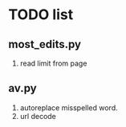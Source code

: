 TODO list
=========

most_edits.py
-------------
1. read limit from page

av.py
-----
1. autoreplace misspelled word.
2. url decode
